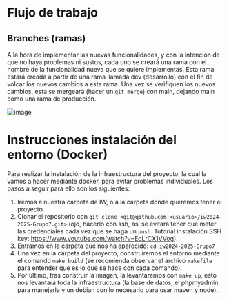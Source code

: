 # Flujo de trabajo

## Branches (ramas)
A la hora de implementar las nuevas funcionalidades, y con la intención de que no haya problemas ni sustos, cada uno se creará una rama con el nombre de la funcionalidad nueva que se quiere implementas. Esta rama estará creada a partir de una rama llamada dev (desarrollo) con el fin de volcar los nuevos cambios a esta rama. Una vez se verifiquen los nuevos cambios, esta se mergeará (hacer un `git merge`) con main, dejando main como una rama de producción.

![image](https://github.com/user-attachments/assets/84ab59dd-cac7-4442-863d-5ae4228120a8)

# Instrucciones instalación del entorno (Docker)
Para realizar la instalación de la infraestructura del proyecto, la cual la vamos a hacer mediante docker, para evitar problemas individuales. Los pasos a seguir para ello son los siguientes:
1. Iremos a nuestra carpeta de IW, o a la carpeta donde queremos tener el proyecto.
2. Clonar el repositorio con `git clone <git@github.com:<usuario>/iw2024-2025-Grupo7.git>` (ojo, hacerlo con ssh, así se evitará tener que meter las credenciales cada vez que se haga un `push`. Tutorial instalación SSH key: https://www.youtube.com/watch?v=EoLrCX1VVog).
3. Entramos en la carpeta que nos ha aparecido: `cd iw2024-2025-Grupo7`
4. Una vez en la carpeta del proyecto, construiremos el entorno mediante el comando `make build` (se recomienda observar el archivo `makefile` para entender que es lo que se hace con cada comando).
5. Por último, tras construir la imagen, la levantaremos con `make up`, esto nos levantará toda la infraestructura (la base de datos, el phpmyadmin para manejarla y un debian con lo necesario para usar maven y node).
